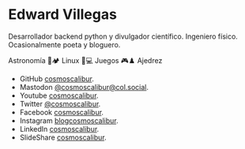 # Edward Villegas

Desarrollador backend python y divulgador científico. Ingeniero físico.
Ocasionalmente poeta y bloguero.

Astronomía 🌌🏕️ Linux 🐧💻 Juegos 🎮♟️ Ajedrez

+   GitHub [cosmoscalibur](https://github.com/cosmoscalibur).  
+   Mastodon [@cosmoscalibur@col.social](https://col.social/@cosmoscalibur).  
+   Youtube [cosmoscalibur](https://www.youtube.com/c/CosmoscaliburCo).  
+   Twitter [@cosmoscalibur](http://www.twitter.com/cosmoscalibur).  
+   Facebook [cosmoscalibur](http://www.facebook.com/cosmoscalibur).  
+   Instagram [blogcosmoscalibur](https://www.instagram.com/cosmoscalibur/).  
+   LinkedIn [cosmoscalibur](https://co.linkedin.com/in/cosmoscalibur).  
+   SlideShare [cosmoscalibur](https://www.slideshare.net/cosmoscalibur).  
